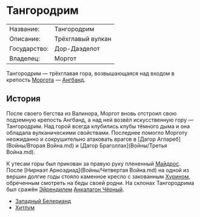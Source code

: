 # Тангородрим

|               |                   |
|---------------|-------------------|
|Название:      |Тангородрим        |
|Описание:      |Трёхглавый вулкан  |
|Государство:   |Дор-Даэделот       |
|Владелец:      |Моргот             |

Тангородрим — трёхглавая гора, возвышающаяся над входом в крепость
[Моргота](Личности/Моргот.md) — [Ангбанд](Ангбанд.md).

## История

После своего бегства из Валинора, Моргот вновь отстроил свою подземную
крепость Ангбанд, а над ней возвёл искусственную гору — Тангородрим. Над горой
всегда клубились клубы тёмного дыма и она обладала вулканическими свойствами.
Последнее помогло Морготу неожиданно и сокрушительно атаковать врагов в
[Дагор Аглареб](Войны/Вторая Война.md) и
[Дагор Браголлах](Войны/Третья Война.md).

К утесам горы был прикован за правую руку плененный
[Майдрос](Личности/Майдрос.md). После
[Нирнаэт Арноэдиад](Войны/Четвертая Война.md) на одной из вершин долгие годы
стояло каменное кресло с закованным [Хурином](Личности/Хурин.md), обреченным
смотреть на беды своей родни. На склонах Тангородрима был сражён
[Эйрендилем](Личности/Эйрендил.md) [Анкалагон Чёрный](Личности/Анкалогон.md).


*   [Западный Белерианд](Западный%20Белерианд.md)
*   [Хитлум](Хитлум.md)

